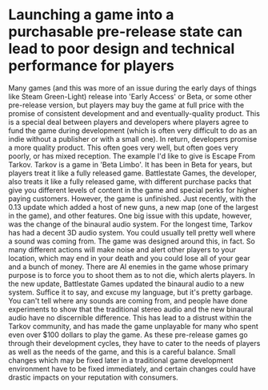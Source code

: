 # Launching a game into a purchasable pre-release state can lead to poor design and technical performance for players

Many games (and this was more of an issue during the early days of things like Steam Green-Light) release into 'Early Access' or Beta, or some other pre-release version, but players may buy the game at full price with the promise of consistent development and and eventually-quality product. This is a special deal between players and developers where players agree to fund the game during development (which is often very difficult to do as an indie without a publisher or with a small one). In return, developers promise a more quality product. This often goes very well, but often goes very poorly, or has mixed reception. The example I'd like to give is Escape From Tarkov. Tarkov is a game in 'Beta Limbo'. It has been in Beta for years, but players treat it like a fully released game. Battlestate Games, the developer, also treats it like a fully released game, with different purchase packs that give you different levels of content in the game and special perks for higher paying customers. However, the game is unfinished. Just recently, with the 0.13 update which added a host of new guns, a new map (one of the largest in the game), and other features. One big issue with this update, however, was the change of the binaural audio system. For the longest time, Tarkov has had a decent 3D audio system. You could usually tell pretty well where a sound was coming from. The game was designed around this, in fact. So many different actions will make noise and alert other players to your location, which may end in your death and you could lose all of your gear and a bunch of money. There are AI enemies in the game whose primary purpose is to force you to shoot them as to not die, which alerts players. In the new update, Battlestate Games updated the binaural audio to a new system. Suffice it to say, and excuse my language, but it's pretty garbage. You can't tell where any sounds are coming from, and people have done experiments to show that the traditional stereo audio and the new binaural audio have no discernible difference. This has lead to a distrust within the Tarkov community, and has made the game unplayable for many who spent even over $100 dollars to play the game. As these pre-release games go through their development cycles, they have to cater to the needs of players as well as the needs of the game, and this is a careful balance. Small changes which may be fixed later in a traditional game development environment have to be fixed immediately, and certain changes could have drastic impacts on your reputation with consumers.